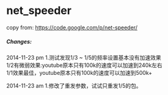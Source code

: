 net_speeder
===========

copy from: https://code.google.com/p/net-speeder/

##### Changes:
2014-11-23 pm
1.测试发现1/3 ~ 1/5的频率设置基本没有加速效果   
1/2有微弱效果:youtube原本只有100k的速度可以加速到240k左右    
1/1效果最佳，youtube原本只有100k的速度可以加速到500k+   

2014-11-23 am
1.修改了重发参数，试试只重发1/5的包。